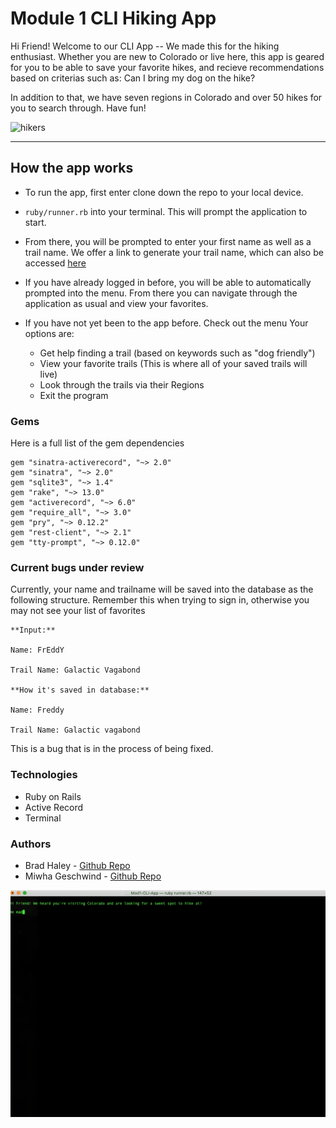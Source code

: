 # Module 1 CLI Hiking App 

Hi Friend! Welcome to our CLI App -- We made this for the hiking enthusiast. Whether you are new to Colorado or live here, this app is geared for you to be able to save your favorite hikes, and recieve recommendations based on criterias such as: Can I bring my dog on the hike? 

In addition to that, we have seven regions in Colorado and over 50 hikes for you to search through. 
Have fun! 

![hikers](https://i.ibb.co/jVjTmk8/hikers.jpg)


---

## How the app works  

* To run the app, first enter clone down the repo to your local device. 
* `ruby/runner.rb` into your terminal. This will prompt the application to start. 

* From there, you will be prompted to enter your first name as well as a trail name. We offer a link to generate your trail name, which can also be accessed [here](https://thetrek.co/trail-name-generator/)

* If you have already logged in before, you will be able to automatically prompted into the menu. From there you can navigate through the application as usual and view your favorites. 

* If you have not yet been to the app before. Check out the menu
    Your options are: 
    * Get help finding a trail (based on keywords such as "dog friendly")
    * View your favorite trails (This is where all of your saved trails will live) 
    * Look through the trails via their Regions 
    * Exit the program 


### Gems 

Here is a full list of the gem dependencies 

```
gem "sinatra-activerecord", "~> 2.0"
gem "sinatra", "~> 2.0"
gem "sqlite3", "~> 1.4"
gem "rake", "~> 13.0"
gem "activerecord", "~> 6.0"
gem "require_all", "~> 3.0"
gem "pry", "~> 0.12.2"
gem "rest-client", "~> 2.1"
gem "tty-prompt", "~> 0.12.0"

```

### Current bugs under review 

Currently, your name and trailname will be saved into the database as the following structure. Remember this when trying to sign in, otherwise you may not see your list of favorites 

```
**Input:**

Name: FrEddY

Trail Name: Galactic Vagabond

**How it's saved in database:**

Name: Freddy 

Trail Name: Galactic vagabond 

```
This is a bug that is in the process of being fixed. 


### Technologies 

* Ruby on Rails 
* Active Record 
* Terminal 


### Authors

* Brad Haley - [Github Repo](https://github.com/bshaley25)
* Miwha Geschwind - [Github Repo](https://github.com/miwhag)


![](MiwhaGIF.gif)